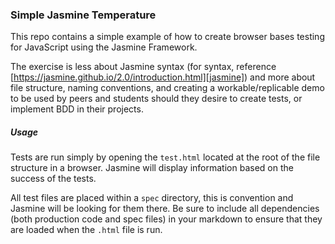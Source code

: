 ### Simple Jasmine Temperature
This repo contains a simple example of how to create browser bases testing for JavaScript using the Jasmine Framework.  
  
The exercise is less about Jasmine syntax (for syntax, reference [https://jasmine.github.io/2.0/introduction.html][jasmine]) and more about file structure, naming conventions, and creating a workable/replicable demo to be used by peers and students should they desire to create tests, or implement BDD in their projects.  
  
##### Usage
Tests are run simply by opening the `test.html` located at the root of the file structure in a browser. Jasmine will display information based on the success of the tests.  
  
All test files are placed within a `spec` directory, this is convention and Jasmine will be looking for them there. Be sure to include all dependencies (both production code and spec files) in your markdown to ensure that they are loaded when the `.html` file is run.



[jasmine]:https://jasmine.github.io/2.0/introduction.html
